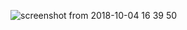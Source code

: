 ![screenshot from 2018-10-04 16 39 50](https://user-images.githubusercontent.com/34853850/46498588-38947080-c7f4-11e8-8485-995ab6acf6a4.png)
